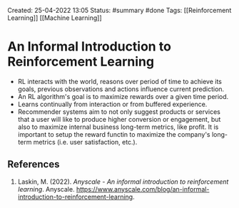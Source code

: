 Created: 25-04-2022 13:05
Status: #summary #done
Tags: [[Reinforcement Learning]] [[Machine Learning]]

# An Informal Introduction to Reinforcement Learning
- RL interacts with the world, reasons over period of time to achieve its goals, previous observations and actions influence current prediction.
- An RL algorithm's goal is to maximize rewards over a given time period.
- Learns continually from interaction or from buffered experience.
- Recommender systems aim to not only suggest products or services that a user will like to produce higher conversion or engagement, but also to maximize internal business long-term metrics, like profit.
  It is important to setup the reward functin to maximize the company's long-term metrics (i.e. user satisfaction, etc.).
## References
1. Laskin, M. (2022). _Anyscale - An informal introduction to reinforcement learning_. Anyscale. https://www.anyscale.com/blog/an-informal-introduction-to-reinforcement-learning.